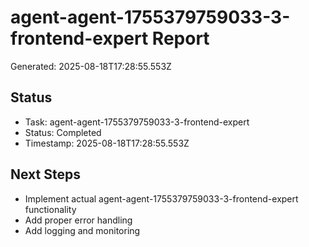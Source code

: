 # agent-agent-1755379759033-3-frontend-expert Report

Generated: 2025-08-18T17:28:55.553Z

## Status
- Task: agent-agent-1755379759033-3-frontend-expert
- Status: Completed
- Timestamp: 2025-08-18T17:28:55.553Z

## Next Steps
- Implement actual agent-agent-1755379759033-3-frontend-expert functionality
- Add proper error handling
- Add logging and monitoring
